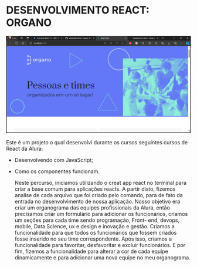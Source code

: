 # DESENVOLVIMENTO REACT: ORGANO

![imagem](/public/imagens/print-organo.png)

Este é um projeto o qual desenvolvi durante os cursos seguintes cursos de React da Alura:
* Desenvolvendo com JavaScript;
* Como os componentes funcionam.

  Neste percurso, iniciamos utilizando o creat app react no terminal para criar a base comum para aplicações reacts. A partir disto, fizemos analise de cada arquivo que foi criado pelo comando, para de fato da entrada no desenvolvimento de nossa aplicação.
  Nosso objetivo era criar um organograma das equipes profissionais da Alura,  então precisamos criar um formulário para adicionar os funcionários, criamos um seções para cada time sendo programação, Front- end, devops, mobile, Data Science, ux e design e inovação e gestão. Criamos a funcionalidade para que todos os funcionários  que fossem criados fosse inserido no seu time correspondente.
  Após isso, criamos a funcionalidade para favoritar, desfavoritar e excluir funcionários. E por fim, fizemos a funcionalidade para alterar a cor de cada equipe dinamicamente e para adicionar uma nova equipe no meu organograma.
